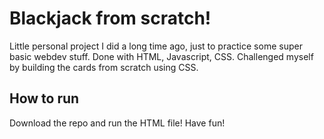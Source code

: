 # Blackjack from scratch!

Little personal project I did a long time ago, just to practice some super basic webdev stuff.
Done with HTML, Javascript, CSS.
Challenged myself by building the cards from scratch using CSS.

## How to run
Download the repo and run the HTML file!
Have fun!
